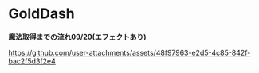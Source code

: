 # GoldDash

**魔法取得までの流れ09/20(エフェクトあり)**

https://github.com/user-attachments/assets/48f97963-e2d5-4c85-842f-bac2f5d3f2e4
